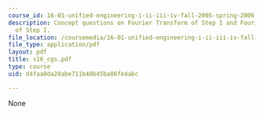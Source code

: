 ```yaml
---
course_id: 16-01-unified-engineering-i-ii-iii-iv-fall-2005-spring-2006
description: Concept questions on Fourier Transform of Step I and Fourier Transform
  of Step I.
file_location: /coursemedia/16-01-unified-engineering-i-ii-iii-iv-fall-2005-spring-2006/d4faa0da28abe711b40b45ba86fe4abc_s16_cgs.pdf
file_type: application/pdf
layout: pdf
title: s16_cgs.pdf
type: course
uid: d4faa0da28abe711b40b45ba86fe4abc

---
```

None